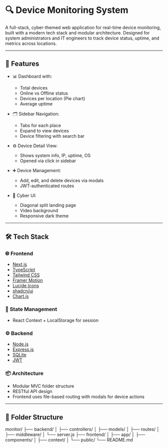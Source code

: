# 🔍 Device Monitoring System

A full-stack, cyber-themed web application for real-time device monitoring, built with a modern tech stack and modular architecture. Designed for system administrators and IT engineers to track device status, uptime, and metrics across locations.

---

## 🚀 Features

- 📊 Dashboard with:
  - Total devices
  - Online vs Offline status
  - Devices per location (Pie chart)
  - Average uptime

- 🗂 Sidebar Navigation:
  - Tabs for each place
  - Expand to view devices
  - Device filtering with search bar

- ⚙️ Device Detail View:
  - Shows system info, IP, uptime, OS
  - Opened via click in sidebar

- ➕ Device Management:
  - Add, edit, and delete devices via modals
  - JWT-authenticated routes

- 🎨 Cyber UI:
  - Diagonal split landing page
  - Video background
  - Responsive dark theme

---

## 🛠 Tech Stack

### 🌐 Frontend

- [Next.js](https://nextjs.org/)
- [TypeScript](https://www.typescriptlang.org/)
- [Tailwind CSS](https://tailwindcss.com/)
- [Framer Motion](https://www.framer.com/motion/)
- [Lucide Icons](https://lucide.dev/)
- [shadcn/ui](https://ui.shadcn.com/)
- [Chart.js](https://www.chartjs.org/)

### 🧠 State Management

- React Context + LocalStorage for session

### ⚙️ Backend

- [Node.js](https://nodejs.org/)
- [Express.js](https://expressjs.com/)
- [SQLite](https://www.sqlite.org/)
- [JWT](https://jwt.io/)

### 📦 Architecture

- Modular MVC folder structure
- RESTful API design
- Frontend uses file-based routing with modals for device actions

---

## 📂 Folder Structure

monitor/
├── backend/
│ ├── controllers/
│ ├── models/
│ ├── routes/
│ ├── middleware/
│ └── server.js
├── frontend/
│ ├── app/
│ ├── components/
│ ├── context/
│ └── public/
└── README.md
